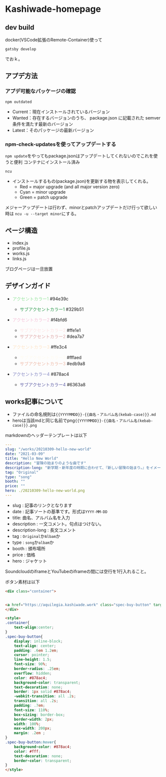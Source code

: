 # Kashiwade-homepage
## dev build
docker(VSCode拡張のRemote-Container)使って

```
gatsby develop
```
でおｋ。

## アプデ方法
### アプデ可能なパッケージの確認
```
npm outdated
```
- Current：現在インストールされているバージョン
- Wanted：存在するバージョンのうち、 package.json に記載された semver 条件を満たす最新のバージョン
- Latest：そのパッケージの最新バージョン

### npm-check-updatesを使ってアップデートする
`npm update`をやってもpackage.jsonはアップデートしてくれないのでこれを使うと便利
コンテナにインストール済み

```
ncu
```
- インストールするもの(package.json)を更新する物を表示してくれる。
  - Red = major upgrade (and all major version zero)
  - Cyan = minor upgrade
  - Green = patch upgrade

メジャーアップデートは行わず、minorとpatchアップデートだけ行って欲しい時は
`ncu -u --target minor`にする。


## ページ構造
- index.js
- profile.js
- works.js
- links.js

ブログページは一旦放置
## デザインガイド

- <span style="color: #94e39c">アクセントカラー1</span> #94e39c 
  - <span style="color: #329b51">サブアクセントカラー1</span> #329b51 


- <span style="color: #f4bfd6">アクセントカラー2</span> #f4bfd6 
  - <span style="color: #ffe1e1">サブアクセントカラー2</span> #ffe1e1 
  - <span style="color: #dea7a7">サブアクセントカラー2</span> #dea7a7 

- <span style="color: #ffe3c4">アクセントカラー3</span> #ffe3c4 
  - <span style="color: #fffaed">サブアクセントカラー3</span> #fffaed 
  - <span style="color: #edb9a8">サブアクセントカラー3</span> #edb9a8 

- <span style="color: #878ac4">アクセントカラー4</span> #878ac4 
  - <span style="color: #6363a8">サブアクセントカラー4</span> #6363a8 

## works記事について
- ファイルの命名規則は`{{YYYYMMDD}}-{{曲名・アルバム名(kebab-case)}}.md`
- heroは当該mdと同じ名前でpng`{{YYYYMMDD}}-{{曲名・アルバム名(kebab-case)}}.png`

markdownのヘッダーテンプレートは以下
```yaml
---
slug: "/works/20210309-hello-new-world"
date: "2021-03-09"
title: "Hello New World"
description: "冒険の始まりのような曲です"
description-long: "新学期・新年度の時期に合わせて、『新しい冒険の始まり。』をイメージして作りました。"
tag: "Original"
type: "song"
booth: ""
price: ""
hero: ./20210309-hello-new-world.png
---
```

- slug : 記事のリンクとなります
- date : 記事ソートの基準です。形式は`YYYY-MM-DD`
- title: 曲名、アルバム名を入力
- description : 一文コメント。句点はつけない。
- description-long : 長文コメント
- tag : `Original`か`Albam`か
- type : `song`か`albam`か
- booth : 頒布場所
- price : 価格
- hero : ジャケット

SoundcloudのiframeとYouTubeのiframeの間には空行を1行入れること。

ボタン素材は以下
```html
<div class="container">
    

<a href="https://aquilegia.kashiwade.work" class="spec-buy-button" target="_blank">Special Web Page</a><a href="https://kashiwade.booth.pm/items/3399161" class="spec-buy-button" target="_blank">BOOTH</a>
</div>

<style>
.container{
    text-align:center;
}
.spec-buy-button{
    display: inline-block;
    text-align: center;
    padding: .6em 1.2em;
    cursor: pointer;
    line-height: 1.5;
    font-size: 90%;
    border-radius: .25em;
    overflow: hidden;
    color: #878ac4;
    background-color: transparent;
    text-decoration: none;
    border: 1px solid #878ac4;
    -webkit-transition: all .2s;
    transition: all .2s;
    padding: .7em;
    font-size: 110%;
    box-sizing: border-box;
    border-width: 2px;
    width: 100%;
    max-width: 200px;
    margin: .2em ;
}
.spec-buy-button:hover{
    background-color: #878ac4;
    color: #fff;
    text-decoration: none;
    border-color: transparent;
}
</style>
```